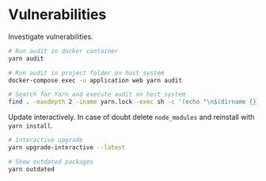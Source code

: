 # Vulnerabilities

Investigate vulnerabilities.

```bash
# Run audit in docker container
yarn audit

# Run audit in project folder on host system
docker-compose exec -u application web yarn audit

# Search for Yarn and execute audit on host system
find . -maxdepth 2 -iname yarn.lock -exec sh -c '(echo "\n$(dirname {})" && cd $(dirname {}) && docker-compose up -d && docker-compose exec -u application web yarn audit && cd -)' \;
```

Update interactively. In case of doubt delete `node_modules` and reinstall with `yarn install`.

```bash
# Interactive upgrade
yarn upgrade-interactive --latest

# Show outdated packages
yarn outdated
```
